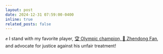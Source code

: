 ```yaml
---
layout: post
date: 2024-12-31 07:59:00-0400
inline: true
related_posts: false
---
```


✊ I stand with my favorite player, [🏆 Olympic champion, 🏓 Zhendong Fan](https://www.instagram.com/fanzhendong9248/), and advocate for justice against his unfair treatment!
